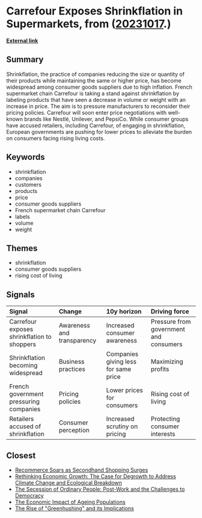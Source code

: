 # __Carrefour Exposes Shrinkflation in Supermarkets__, from ([20231017](https://kghosh.substack.com/p/20231017).)

__[External link](https://fortune.com/2023/09/16/carrefour-exposes-shrinkflation-on-shelves-pressuring-pepsico-others/?utm_campaign=FTU%20Weekly%20&utm_medium=email&_hsmi=276024343&_hsenc=p2ANqtz-93NdO6lUSES6Z5LSte2ZPEzb5ZqKFUPN6JTgWe_kiLQwDXilL2GCMqL_bnWsMForMb59EEzIBLRamXuzcZVRDhkOcFj1dVEtiN1cnWd99JhMG87hM&utm_content=276010690&utm_source=hs_email)__



## Summary

Shrinkflation, the practice of companies reducing the size or quantity of their products while maintaining the same or higher price, has become widespread among consumer goods suppliers due to high inflation. French supermarket chain Carrefour is taking a stand against shrinkflation by labeling products that have seen a decrease in volume or weight with an increase in price. The aim is to pressure manufacturers to reconsider their pricing policies. Carrefour will soon enter price negotiations with well-known brands like Nestlé, Unilever, and PepsiCo. While consumer groups have accused retailers, including Carrefour, of engaging in shrinkflation, European governments are pushing for lower prices to alleviate the burden on consumers facing rising living costs.

## Keywords

* shrinkflation
* companies
* customers
* products
* price
* consumer goods suppliers
* French supermarket chain Carrefour
* labels
* volume
* weight

## Themes

* shrinkflation
* consumer goods suppliers
* rising cost of living

## Signals

| Signal                                      | Change                     | 10y horizon                          | Driving force                          |
|:--------------------------------------------|:---------------------------|:-------------------------------------|:---------------------------------------|
| Carrefour exposes shrinkflation to shoppers | Awareness and transparency | Increased consumer awareness         | Pressure from government and consumers |
| Shrinkflation becoming widespread           | Business practices         | Companies giving less for same price | Maximizing profits                     |
| French government pressuring companies      | Pricing policies           | Lower prices for consumers           | Rising cost of living                  |
| Retailers accused of shrinkflation          | Consumer perception        | Increased scrutiny on pricing        | Protecting consumer interests          |

## Closest

* [Recommerce Soars as Secondhand Shopping Surges](6e8eeaf2acd0e96acb4d43a085c483e1)
* [Rethinking Economic Growth: The Case for Degrowth to Address Climate Change and Ecological Breakdown](d18185596b0ee658ac31e9c3003c6d92)
* [The Secession of Ordinary People: Post-Work and the Challenges to Democracy](43aa6ac3d82bbc19f0d66d5b2bb37897)
* [The Economic Impact of Ageing Populations](bff595b72330d833dba477e2dc2a5656)
* [The Rise of "Greenhushing" and its Implications](a808b73a65a5a8140b4fc5dd5845679b)